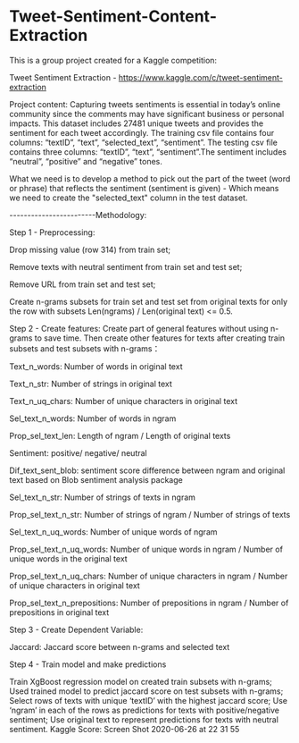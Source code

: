 # Tweet-Sentiment-Content-Extraction


This is a group project created for a Kaggle competition: 

Tweet Sentiment Extraction - https://www.kaggle.com/c/tweet-sentiment-extraction

Project content:
Capturing tweets sentiments is essential in today’s online community since the comments may have significant business or personal impacts. This dataset includes 27481 unique tweets and provides the sentiment for each tweet accordingly. The training csv file contains four columns: “textID”, “text”, “selected_text”, “sentiment”. The testing csv file contains three columns: “textID”, “text”, “sentiment”.The sentiment includes “neutral”, “positive” and “negative” tones.

What we need is to develop a method to pick out the part of the tweet (word or phrase) that reflects the sentiment (sentiment is given) - Which means we need to create the "selected_text" column in the test dataset.

------------------------Methodology:

Step 1 - Preprocessing:

Drop missing value (row 314) from train set;

Remove texts with neutral sentiment from train set and test set;

Remove URL from train set and test set;

Create n-grams subsets for train set and test set from original texts for only the row with subsets Len(ngrams) / Len(original text) <= 0.5.

Step 2 - Create features: Create part of general features without using n-grams to save time. Then create other features for texts after creating train subsets and test subsets with n-grams：

Text_n_words: Number of words in original text

Text_n_str: Number of strings in original text

Text_n_uq_chars: Number of unique characters in original text

Sel_text_n_words: Number of words in ngram

Prop_sel_text_len: Length of ngram / Length of original texts

Sentiment: positive/ negative/ neutral

Dif_text_sent_blob: sentiment score difference between ngram and original text based on Blob sentiment analysis package

Sel_text_n_str: Number of strings of texts in ngram

Prop_sel_text_n_str: Number of strings of ngram / Number of strings of texts

Sel_text_n_uq_words: Number of unique words of ngram

Prop_sel_text_n_uq_words: Number of unique words in ngram / Number of unique words in the original text

Prop_sel_text_n_uq_chars: Number of unique characters in ngram / Number of unique characters in original text

Prop_sel_text_n_prepositions: Number of prepositions in ngram / Number of prepositions in original text

Step 3 - Create Dependent Variable:

Jaccard: Jaccard score between n-grams and selected text

Step 4 - Train model and make predictions

Train XgBoost regression model on created train subsets with n-grams;
Used trained model to predict jaccard score on test subsets with n-grams;
Select rows of texts with unique ‘textID’ with the highest jaccard score;
Use ‘ngram’ in each of the rows as predictions for texts with positive/negative sentiment;
Use original text to represent predictions for texts with neutral sentiment.
Kaggle Score:
Screen Shot 2020-06-26 at 22 31 55
